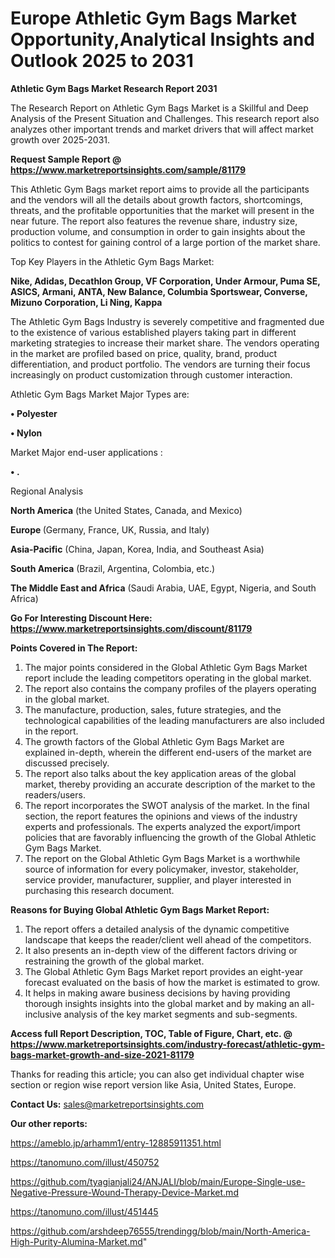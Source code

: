 # Europe Athletic Gym Bags Market Opportunity,Analytical Insights and Outlook 2025 to 2031

<strong>Athletic Gym Bags Market Research Report 2031</strong>

The Research Report on Athletic Gym Bags Market is a Skillful and Deep Analysis of the Present Situation and Challenges. This research report also analyzes other important trends and market drivers that will affect market growth over 2025-2031.

<strong>Request Sample Report @ <a href=https://www.marketreportsinsights.com/sample/81179>https://www.marketreportsinsights.com/sample/81179</a></strong>

This Athletic Gym Bags market report aims to provide all the participants and the vendors will all the details about growth factors, shortcomings, threats, and the profitable opportunities that the market will present in the near future. The report also features the revenue share, industry size, production volume, and consumption in order to gain insights about the politics to contest for gaining control of a large portion of the market share.

Top Key Players in the Athletic Gym Bags Market:

<strong>Nike, Adidas, Decathlon Group, VF Corporation, Under Armour, Puma SE, ASICS, Armani, ANTA, New Balance, Columbia Sportswear, Converse, Mizuno Corporation, Li Ning, Kappa</strong>

The Athletic Gym Bags Industry is severely competitive and fragmented due to the existence of various established players taking part in different marketing strategies to increase their market share. The vendors operating in the market are profiled based on price, quality, brand, product differentiation, and product portfolio. The vendors are turning their focus increasingly on product customization through customer interaction.

Athletic Gym Bags Market Major Types are:

<strong>• Polyester

• Nylon</strong>

Market Major end-user applications :

<strong>• .</strong>

Regional Analysis

</u><strong><b>North America</b></strong> (the United States, Canada, and Mexico)

<strong><b>Europe </b></strong>(Germany, France, UK, Russia, and Italy)

<strong><b>Asia-Pacific</b></strong> (China, Japan, Korea, India, and Southeast Asia)

<strong><b>South America</b></strong> (Brazil, Argentina, Colombia, etc.)

<strong><b>The Middle East and Africa</b></strong> (Saudi Arabia, UAE, Egypt, Nigeria, and South Africa)

<strong>Go For Interesting Discount Here: <a href=https://www.marketreportsinsights.com/discount/81179>https://www.marketreportsinsights.com/discount/81179</a></strong>

<strong>Points Covered in The Report:</strong>
<ol>
  <li>The major points considered in the Global Athletic Gym Bags Market report include the leading competitors operating in the global market.</li>
  <li>The report also contains the company profiles of the players operating in the global market.</li>
  <li>The manufacture, production, sales, future strategies, and the technological capabilities of the leading manufacturers are also included in the report.</li>
  <li>The growth factors of the Global Athletic Gym Bags Market are explained in-depth, wherein the different end-users of the market are discussed precisely.</li>
  <li>The report also talks about the key application areas of the global market, thereby providing an accurate description of the market to the readers/users.</li>
  <li>The report incorporates the SWOT analysis of the market. In the final section, the report features the opinions and views of the industry experts and professionals. The experts analyzed the export/import policies that are favorably influencing the growth of the Global Athletic Gym Bags Market.</li>
  <li>The report on the Global Athletic Gym Bags Market is a worthwhile source of information for every policymaker, investor, stakeholder, service provider, manufacturer, supplier, and player interested in purchasing this research document.</li>
</ol>
<strong>Reasons for Buying Global Athletic Gym Bags Market Report:</strong>

<ol>
  <li>The report offers a detailed analysis of the dynamic competitive landscape that keeps the reader/client well ahead of the competitors.</li>
  <li>It also presents an in-depth view of the different factors driving or restraining the growth of the global market.</li>
  <li>The Global Athletic Gym Bags Market report provides an eight-year forecast evaluated on the basis of how the market is estimated to grow.</li>
  <li>It helps in making aware business decisions by having providing thorough insights insights into the global market and by making an all-inclusive analysis of the key market segments and sub-segments.</li>
</ol>
<strong>Access full Report Description, TOC, Table of Figure, Chart, etc. @ <a href=https://www.marketreportsinsights.com/industry-forecast/athletic-gym-bags-market-growth-and-size-2021-81179>https://www.marketreportsinsights.com/industry-forecast/athletic-gym-bags-market-growth-and-size-2021-81179</a></strong>


Thanks for reading this article; you can also get individual chapter wise section or region wise report version like Asia, United States, Europe.

<strong>Contact Us:</strong>
sales@marketreportsinsights.com

<strong>Our other reports:</strong>

<a href=https://ameblo.jp/arhamm1/entry-12885911351.html>https://ameblo.jp/arhamm1/entry-12885911351.html</a>

<a href=https://tanomuno.com/illust/450752>https://tanomuno.com/illust/450752</a>

<a href=https://github.com/tyagianjali24/ANJALI/blob/main/Europe-Single-use-Negative-Pressure-Wound-Therapy-Device-Market.md>https://github.com/tyagianjali24/ANJALI/blob/main/Europe-Single-use-Negative-Pressure-Wound-Therapy-Device-Market.md</a>

<a href=https://tanomuno.com/illust/451445>https://tanomuno.com/illust/451445</a>

<a href=https://github.com/arshdeep76555/trendingg/blob/main/North-America-High-Purity-Alumina-Market.md>https://github.com/arshdeep76555/trendingg/blob/main/North-America-High-Purity-Alumina-Market.md</a>"
